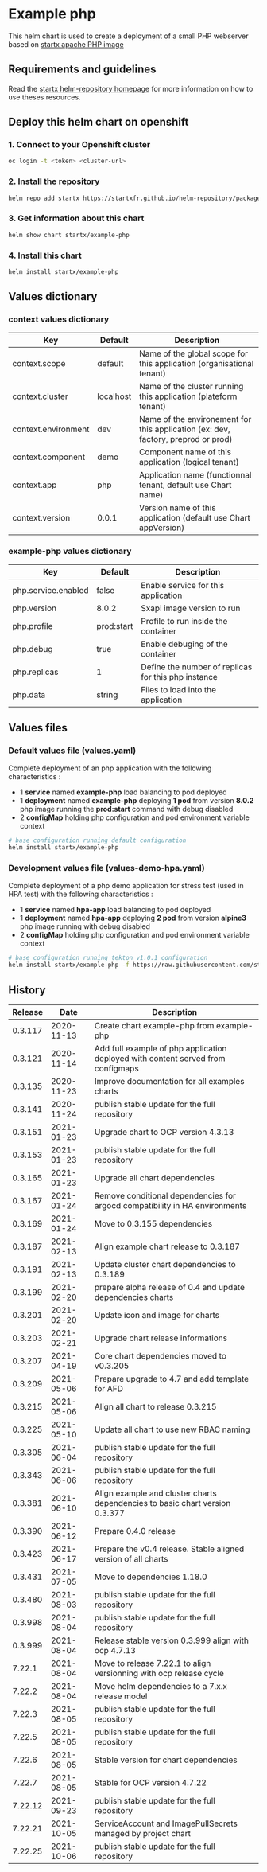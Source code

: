 # Example php

This helm chart is used to create a deployment of a small PHP webserver based on [startx apache PHP image](https://quay.io/startx/php)

## Requirements and guidelines

Read the [startx helm-repository homepage](https://startxfr.github.io/helm-repository) for
more information on how to use theses resources.

## Deploy this helm chart on openshift

### 1. Connect to your Openshift cluster

```bash
oc login -t <token> <cluster-url>
```

### 2. Install the repository

```bash
helm repo add startx https://startxfr.github.io/helm-repository/packages/
```

### 3. Get information about this chart

```bash
helm show chart startx/example-php
```

### 4. Install this chart

```bash
helm install startx/example-php
```

## Values dictionary

### context values dictionary

| Key                 | Default   | Description                                                                       |
| ------------------- | --------- | --------------------------------------------------------------------------------- |
| context.scope       | default   | Name of the global scope for this application (organisational tenant)             |
| context.cluster     | localhost | Name of the cluster running this application (plateform tenant)                   |
| context.environment | dev       | Name of the environement for this application (ex: dev, factory, preprod or prod) |
| context.component   | demo      | Component name of this application (logical tenant)                               |
| context.app         | php       | Application name (functionnal tenant, default use Chart name)                     |
| context.version     | 0.0.1     | Version name of this application (default use Chart appVersion)                   |

### example-php values dictionary

| Key                 | Default    | Description                                         |
| ------------------- | ---------- | --------------------------------------------------- |
| php.service.enabled | false      | Enable service for this application                 |
| php.version         | 8.0.2      | Sxapi image version to run                          |
| php.profile         | prod:start | Profile to run inside the container                 |
| php.debug           | true       | Enable debuging of the container                    |
| php.replicas        | 1          | Define the number of replicas for this php instance |
| php.data            | string     | Files to load into the application                  |

## Values files

### Default values file (values.yaml)

Complete deployment of an php application with the following characteristics :

- 1 **service** named **example-php** load balancing to pod deployed
- 1 **deployment** named **example-php** deploying **1 pod** from version **8.0.2** php image running the **prod:start** command with debug disabled
- 2 **configMap** holding php configuration and pod environment variable context

```bash
# base configuration running default configuration
helm install startx/example-php
```

### Development values file (values-demo-hpa.yaml)

Complete deployment of a php demo application for stress test (used in HPA test) with the following characteristics :

- 1 **service** named **hpa-app** load balancing to pod deployed
- 1 **deployment** named **hpa-app** deploying **2 pod** from version **alpine3** php image running with debug disabled
- 2 **configMap** holding php configuration and pod environment variable context

```bash
# base configuration running tekton v1.0.1 configuration
helm install startx/example-php -f https://raw.githubusercontent.com/startxfr/helm-repository/master/charts/example-php/values-demo-hpa.yaml
```

## History

| Release | Date       | Description                                                                      |
| ------- | ---------- | -------------------------------------------------------------------------------- |
| 0.3.117 | 2020-11-13 | Create chart example-php from example-php                                        |
| 0.3.121 | 2020-11-14 | Add full example of php application deployed with content served from configmaps |
| 0.3.135 | 2020-11-23 | Improve documentation for all examples charts                                    |
| 0.3.141 | 2020-11-24 | publish stable update for the full repository                                    |
| 0.3.151 | 2021-01-23 | Upgrade chart to OCP version 4.3.13                                              |
| 0.3.153 | 2021-01-23 | publish stable update for the full repository                                    |
| 0.3.165 | 2021-01-23 | Upgrade all chart dependencies                                                   |
| 0.3.167 | 2021-01-24 | Remove conditional dependencies for argocd compatibility in HA environments      |
| 0.3.169 | 2021-01-24 | Move to 0.3.155 dependencies                                                     |
| 0.3.187 | 2021-02-13 | Align example chart release to 0.3.187                                           |
| 0.3.191 | 2021-02-13 | Update cluster chart dependencies to 0.3.189                                     |
| 0.3.199 | 2021-02-20 | prepare alpha release of 0.4 and update dependencies charts                      |
| 0.3.201 | 2021-02-20 | Update icon and image for charts                                                 |
| 0.3.203 | 2021-02-21 | Upgrade chart release informations                                               |
| 0.3.207 | 2021-04-19 | Core chart dependencies moved to v0.3.205                                        |
| 0.3.209 | 2021-05-06 | Prepare upgrade to 4.7 and add template for AFD                                  |
| 0.3.215 | 2021-05-06 | Align all chart to release 0.3.215                                               |
| 0.3.225 | 2021-05-10 | Update all chart to use new RBAC naming                                          |
| 0.3.305 | 2021-06-04 | publish stable update for the full repository                                    |
| 0.3.343 | 2021-06-06 | publish stable update for the full repository                                    |
| 0.3.381 | 2021-06-10 | Align example and cluster charts dependencies to basic chart version 0.3.377     |
| 0.3.390 | 2021-06-12 | Prepare 0.4.0 release
| 0.3.423 | 2021-06-17 | Prepare the v0.4 release. Stable aligned version of all charts
| 0.3.431 | 2021-07-05 | Move to dependencies 1.18.0
| 0.3.480 | 2021-08-03 | publish stable update for the full repository
| 0.3.998 | 2021-08-04 | publish stable update for the full repository
| 0.3.999 | 2021-08-04 | Release stable version 0.3.999 align with ocp 4.7.13
| 7.22.1 | 2021-08-04 | Move to release 7.22.1 to align versionning with ocp release cycle
| 7.22.2 | 2021-08-04 | Move helm dependencies to a 7.x.x release model
| 7.22.3 | 2021-08-05 | publish stable update for the full repository
| 7.22.5 | 2021-08-05 | publish stable update for the full repository
| 7.22.6 | 2021-08-05 | Stable version for chart dependencies
| 7.22.7 | 2021-08-05 | Stable for OCP version 4.7.22
| 7.22.12 | 2021-09-23 | publish stable update for the full repository
| 7.22.21 | 2021-10-05 | ServiceAccount and ImagePullSecrets managed by project chart
| 7.22.25 | 2021-10-06 | publish stable update for the full repository
